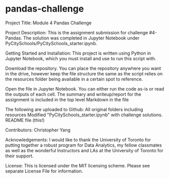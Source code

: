# pandas-challenge

Project Title:
Module 4 Pandas Challenge

Project Description:
This is the assignment submission for challenge #4- Pandas. The solution was completed in Jupyter Notebook under PyCitySchools/PyCitySchools_starter.ipynb.

Getting Started and Installation:
This project is written using Python in Jupyter Notebook, which you must install and use to run this script with. 

Download the repository. You can place the repository anywhere you want in the drive, however keep the file structure the same as the script relies on the resources folder being available in a certain spot to reference. 

Open the file in Jupyter Notebook. You can either run the code as-is or read the outputs of each cell. The summary and writeup/report for the assignment is included in the top level Markdown in the file 

The following are uploaded to Github:
All original folders including resources
Modified "PyCitySchools_starter.ipynb" with challenge solutions.
README file (this!)

Contributors:
Christopher Yang

Acknowledgements:
I would like to thank the University of Toronto for putting together a robust program for Data Analytics, my fellow classmates as well as the wonderful Instructors and LAs at the University of Toronto for their support.

License:
This is licensed under the MIT licensing scheme. Please see separate License File for information.
